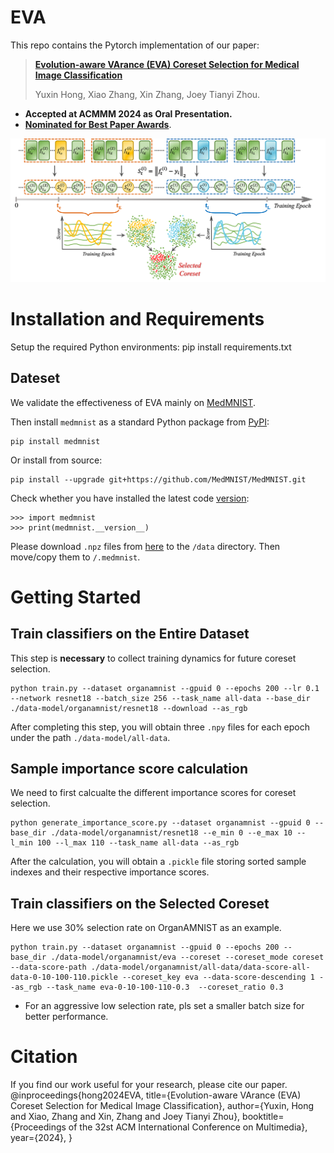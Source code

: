 # EVA
This repo contains the Pytorch implementation of our paper: 
> [**Evolution-aware VArance (EVA) Coreset Selection for Medical Image Classification**](https://arxiv.org/pdf/2406.05677.pdf)
>
> Yuxin Hong, Xiao Zhang, Xin Zhang, Joey Tianyi Zhou.

- **Accepted at ACMMM 2024 as Oral Presentation.**
- [**Nominated for Best Paper Awards**](https://2024.acmmm.org/best-paper).

![pipeline](pipeline.png)



# Installation and Requirements

Setup the required Python environments:
    pip install requirements.txt

## Dateset

We validate the effectiveness of EVA mainly on [MedMNIST](https://medmnist.com/). 

Then install `medmnist` as a standard Python package from [PyPI](https://pypi.org/project/medmnist/):

    pip install medmnist

Or install from source:

    pip install --upgrade git+https://github.com/MedMNIST/MedMNIST.git

Check whether you have installed the latest code [version](medmnist/info.py#L1):

    >>> import medmnist
    >>> print(medmnist.__version__)

Please download `.npz` files from [here](https://zenodo.org/records/10519652) to the `/data` directory. 
Then move/copy them to `/.medmnist`.


# Getting Started

## Train classifiers on the Entire Dataset
This step is **necessary** to collect training dynamics for future coreset selection.

    python train.py --dataset organamnist --gpuid 0 --epochs 200 --lr 0.1 --network resnet18 --batch_size 256 --task_name all-data --base_dir ./data-model/organamnist/resnet18 --download --as_rgb
    
After completing this step, you will obtain three `.npy` files for each epoch under the path `./data-model/all-data`.

## Sample importance score calculation
We need to first calcualte the different importance scores for coreset selection.

    python generate_importance_score.py --dataset organamnist --gpuid 0 --base_dir ./data-model/organamnist/resnet18 --e_min 0 --e_max 10 --l_min 100 --l_max 110 --task_name all-data --as_rgb

After the calculation, you will obtain a `.pickle` file storing sorted sample indexes and their respective importance scores.

## Train classifiers on the Selected Coreset
Here we use 30% selection rate on OrganAMNIST as an example.
    
    python train.py --dataset organamnist --gpuid 0 --epochs 200 --base_dir ./data-model/organamnist/eva --coreset --coreset_mode coreset --data-score-path ./data-model/organamnist/all-data/data-score-all-data-0-10-100-110.pickle --coreset_key eva --data-score-descending 1 --as_rgb --task_name eva-0-10-100-110-0.3  --coreset_ratio 0.3

* For an aggressive low selection rate, pls set a smaller batch size for better performance.


# Citation
If you find our work useful for your research, please cite our paper. 
    @inproceedings{hong2024EVA,
      title={Evolution-aware VArance (EVA) Coreset Selection for Medical Image Classification},
      author={Yuxin, Hong and Xiao, Zhang and Xin, Zhang and Joey Tianyi Zhou},
      booktitle={Proceedings of the 32st ACM International Conference on Multimedia},
      year={2024},
    }




